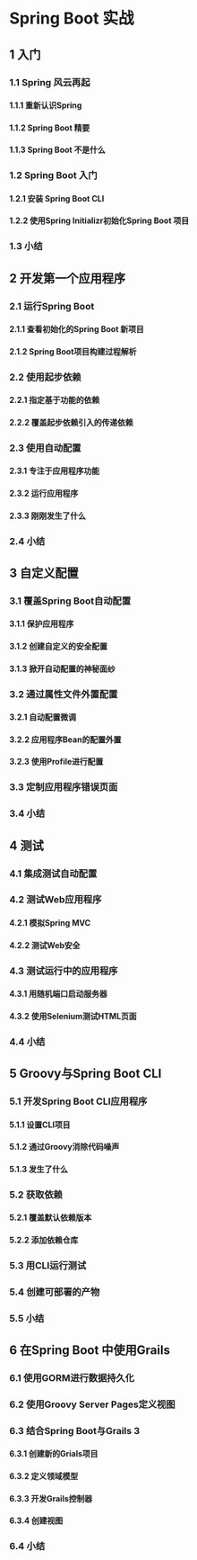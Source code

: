 # Spring Boot 实战

## 1 入门

### 1.1 Spring 风云再起

#### 1.1.1 重新认识Spring

#### 1.1.2 Spring Boot 精要

#### 1.1.3 Spring Boot 不是什么

### 1.2 Spring Boot 入门

#### 1.2.1 安装 Spring Boot CLI

#### 1.2.2 使用Spring Initializr初始化Spring Boot 项目

### 1.3 小结

## 2 开发第一个应用程序

### 2.1 运行Spring Boot

#### 2.1.1 查看初始化的Spring Boot 新项目

#### 2.1.2 Spring Boot项目构建过程解析

### 2.2 使用起步依赖

#### 2.2.1 指定基于功能的依赖

#### 2.2.2 覆盖起步依赖引入的传递依赖

### 2.3 使用自动配置

#### 2.3.1 专注于应用程序功能

#### 2.3.2 运行应用程序

#### 2.3.3 刚刚发生了什么

### 2.4 小结

## 3 自定义配置

### 3.1 覆盖Spring Boot自动配置

#### 3.1.1 保护应用程序

#### 3.1.2 创建自定义的安全配置

#### 3.1.3 掀开自动配置的神秘面纱

### 3.2 通过属性文件外置配置
 
#### 3.2.1 自动配置微调

#### 3.2.2 应用程序Bean的配置外置

#### 3.2.3 使用Profile进行配置

### 3.3 定制应用程序错误页面

### 3.4 小结

## 4 测试

### 4.1 集成测试自动配置

### 4.2 测试Web应用程序

#### 4.2.1 模拟Spring MVC

#### 4.2.2 测试Web安全

### 4.3 测试运行中的应用程序

#### 4.3.1 用随机端口启动服务器

#### 4.3.2 使用Selenium测试HTML页面

### 4.4 小结

## 5 Groovy与Spring Boot CLI

### 5.1 开发Spring Boot CLI应用程序

#### 5.1.1 设置CLI项目

#### 5.1.2 通过Groovy消除代码噪声

#### 5.1.3 发生了什么

### 5.2 获取依赖

#### 5.2.1 覆盖默认依赖版本

#### 5.2.2 添加依赖仓库

### 5.3 用CLI运行测试

### 5.4 创建可部署的产物

### 5.5 小结

## 6 在Spring Boot 中使用Grails

### 6.1 使用GORM进行数据持久化

### 6.2 使用Groovy Server Pages定义视图

### 6.3 结合Spring Boot与Grails 3

#### 6.3.1 创建新的Grials项目

#### 6.3.2 定义领域模型

#### 6.3.3 开发Grails控制器

#### 6.3.4 创建视图

### 6.4 小结

